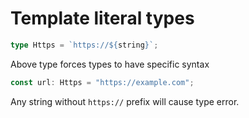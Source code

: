 # Template literal types

```ts
type Https = `https://${string}`;
```

Above type forces types to have specific syntax

```ts
const url: Https = "https://example.com";
```

Any string without `https://` prefix will cause type error.
